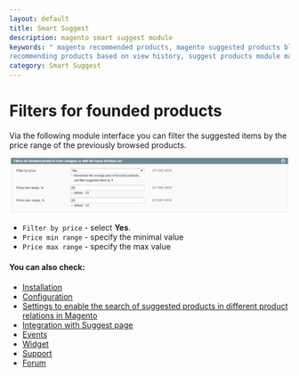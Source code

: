 ```yaml
---
layout: default
title: Smart Suggest
description: magento smart suggest module
keywords: " magento recommended products, magento suggested products block,
recommending products based on view history, suggest products module magento "
category: Smart Suggest
---
```


# Filters for founded products

Via the following module interface you can filter the suggested items by the price range of the previously browsed products.

![Filters by price range](/images/m1/extensions/smart-suggest/filters.png)

-	`Filter by price` - select **Yes**. 
-	`Price min range` - specify the minimal value
-	`Price max range` - specify the max value

#### You can also check:

*   [Installation](../installation/)
*   [Configuration](../configuration/)
*	[Settings to enable the search of suggested products in different product relations in Magento](../magento-product-relations/)
*   [Integration with Suggest page](../integration-with-suggest-page/)
*   [Events](../events/)
*   [Widget](../widget/)
*   [Support](https://swissuplabs.com/contacts/)
*   [Forum](https://swissuplabs.com/magento-forum/)